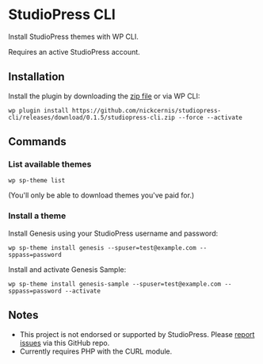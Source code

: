 # StudioPress CLI

Install StudioPress themes with WP CLI.

Requires an active StudioPress account.

## Installation

Install the plugin by downloading the [zip file](https://github.com/nickcernis/studiopress-cli/releases/download/0.1.5/studiopress-cli.zip) or via WP CLI:

`wp plugin install https://github.com/nickcernis/studiopress-cli/releases/download/0.1.5/studiopress-cli.zip --force --activate`

## Commands

### List available themes

`wp sp-theme list`

(You'll only be able to download themes you've paid for.)

### Install a theme

Install Genesis using your StudioPress username and password:

`wp sp-theme install genesis --spuser=test@example.com --sppass=password`

Install and activate Genesis Sample:

`wp sp-theme install genesis-sample --spuser=test@example.com --sppass=password --activate`

## Notes

- This project is not endorsed or supported by StudioPress. Please [report issues](https://github.com/nickcernis/studiopress-cli/issues/new) via this GitHub repo.
- Currently requires PHP with the CURL module.
